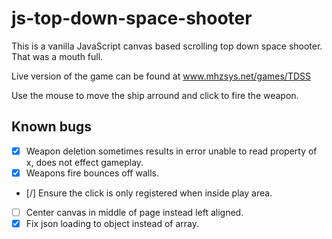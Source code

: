 # js-top-down-space-shooter
This is a vanilla JavaScript canvas based scrolling top down space shooter.  That was a mouth full.

Live version of the game can be found at www.mhzsys.net/games/TDSS

Use the mouse to move the ship arround and click to fire the weapon.

## Known bugs
- [x] Weapon deletion sometimes results in error unable to read property of x, does not effect gameplay.
- [x] Weapons fire bounces off walls.
- [/] Ensure the click is only registered when inside play area.
- [ ] Center canvas in middle of page instead left aligned.
- [x] Fix json loading to object instead of array.